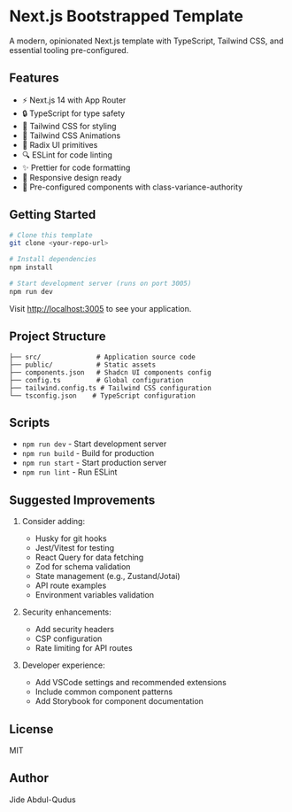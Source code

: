 # Next.js Bootstrapped Template

A modern, opinionated Next.js template with TypeScript, Tailwind CSS, and essential tooling pre-configured.

## Features

- ⚡️ Next.js 14 with App Router
- 🔒 TypeScript for type safety
- 💨 Tailwind CSS for styling
- 🎨 Tailwind CSS Animations
- 🧩 Radix UI primitives
- 🔍 ESLint for code linting
- ✨ Prettier for code formatting
- 📱 Responsive design ready
- 🎯 Pre-configured components with class-variance-authority

## Getting Started

```bash
# Clone this template
git clone <your-repo-url>

# Install dependencies
npm install

# Start development server (runs on port 3005)
npm run dev
```

Visit [http://localhost:3005](http://localhost:3005) to see your application.

## Project Structure

```
├── src/              # Application source code
├── public/           # Static assets
├── components.json   # Shadcn UI components config
├── config.ts         # Global configuration
├── tailwind.config.ts # Tailwind CSS configuration
└── tsconfig.json    # TypeScript configuration
```

## Scripts

- `npm run dev` - Start development server
- `npm run build` - Build for production
- `npm run start` - Start production server
- `npm run lint` - Run ESLint

## Suggested Improvements

1. Consider adding:
   - Husky for git hooks
   - Jest/Vitest for testing
   - React Query for data fetching
   - Zod for schema validation
   - State management (e.g., Zustand/Jotai)
   - API route examples
   - Environment variables validation

2. Security enhancements:
   - Add security headers
   - CSP configuration
   - Rate limiting for API routes

3. Developer experience:
   - Add VSCode settings and recommended extensions
   - Include common component patterns
   - Add Storybook for component documentation

## License

MIT

## Author

Jide Abdul-Qudus
